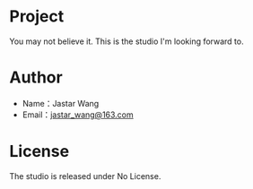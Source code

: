 # Project
You may not believe it. This is the studio I'm looking forward to.

# Author
- Name：Jastar Wang
- Email：jastar_wang@163.com

# License
The studio is released under No License.